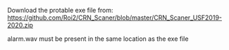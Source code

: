 Download the protable exe file from: https://github.com/Roi2/CRN_Scaner/blob/master/CRN_Scaner_USF2019-2020.zip

alarm.wav must be present in the same location as the exe file
